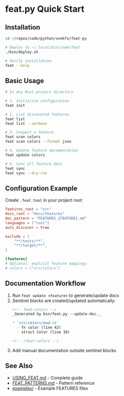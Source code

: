# feat.py Quick Start

## Installation

```bash
cd ~/repos/code/python/snekfx/feat-py

# Deploy to ~/.local/bin/snek/feat
./bin/deploy.sh

# Verify installation
feat --help
```

## Basic Usage

```bash
# In any Rust project directory

# 1. Initialize configuration
feat init

# 2. List discovered features
feat list
feat list --verbose

# 3. Inspect a feature
feat scan colors
feat scan colors --format json

# 4. Update feature documentation
feat update colors

# 5. Sync all feature docs
feat sync
feat sync --dry-run
```

## Configuration Example

Create `.feat.toml` in your project root:

```toml
features_root = "src"
docs_root = "docs/features"
doc_pattern = "FEATURES_{FEATURE}.md"
languages = ["rust"]
auto_discover = true

exclude = [
    "**/tests/**",
    "**/target/**",
]

[features]
# Optional: explicit feature mappings
# colors = ["src/colors"]
```

## Documentation Workflow

1. Run `feat update <feature>` to generate/update docs
2. Sentinel blocks are created/updated automatically:
   ```markdown
   <!-- feat:colors -->
   _Generated by bin/feat.py --update-doc._
   
   * `src/colors/mod.rs`
     - fn color (line 42)
     - struct Color (line 10)
   
   <!-- /feat:colors -->
   ```
3. Add manual documentation outside sentinel blocks

## See Also

- [USING_FEAT.md](USING_FEAT.md) - Complete guide
- [FEAT_PATTERNS.md](FEAT_PATTERNS.md) - Pattern reference
- [examples/](examples/) - Example FEATURES files
